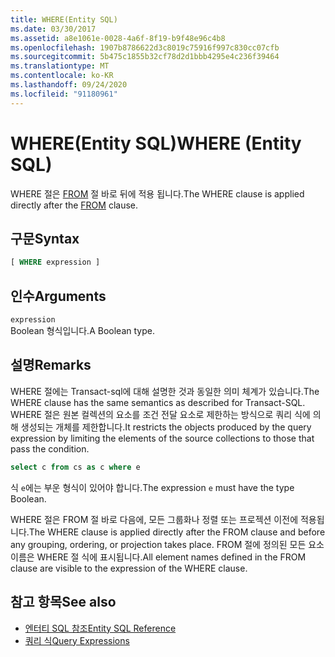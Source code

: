 ```yaml
---
title: WHERE(Entity SQL)
ms.date: 03/30/2017
ms.assetid: a8e1061e-0028-4a6f-8f19-b9f48e96c4b8
ms.openlocfilehash: 1907b8786622d3c8019c75916f997c830cc07cfb
ms.sourcegitcommit: 5b475c1855b32cf78d2d1bbb4295e4c236f39464
ms.translationtype: MT
ms.contentlocale: ko-KR
ms.lasthandoff: 09/24/2020
ms.locfileid: "91180961"
---
```

# <a name="where-entity-sql"></a><span data-ttu-id="1f52c-102">WHERE(Entity SQL)</span><span class="sxs-lookup"><span data-stu-id="1f52c-102">WHERE (Entity SQL)</span></span>

<span data-ttu-id="1f52c-103">WHERE 절은 [FROM](from-entity-sql.md) 절 바로 뒤에 적용 됩니다.</span><span class="sxs-lookup"><span data-stu-id="1f52c-103">The WHERE clause is applied directly after the [FROM](from-entity-sql.md) clause.</span></span>  
  
## <a name="syntax"></a><span data-ttu-id="1f52c-104">구문</span><span class="sxs-lookup"><span data-stu-id="1f52c-104">Syntax</span></span>  
  
```sql  
[ WHERE expression ]  
```  
  
## <a name="arguments"></a><span data-ttu-id="1f52c-105">인수</span><span class="sxs-lookup"><span data-stu-id="1f52c-105">Arguments</span></span>  

 `expression`  
 <span data-ttu-id="1f52c-106">Boolean 형식입니다.</span><span class="sxs-lookup"><span data-stu-id="1f52c-106">A Boolean type.</span></span>  
  
## <a name="remarks"></a><span data-ttu-id="1f52c-107">설명</span><span class="sxs-lookup"><span data-stu-id="1f52c-107">Remarks</span></span>  

 <span data-ttu-id="1f52c-108">WHERE 절에는 Transact-sql에 대해 설명한 것과 동일한 의미 체계가 있습니다.</span><span class="sxs-lookup"><span data-stu-id="1f52c-108">The WHERE clause has the same semantics as described for Transact-SQL.</span></span> <span data-ttu-id="1f52c-109">WHERE 절은 원본 컬렉션의 요소를 조건 전달 요소로 제한하는 방식으로 쿼리 식에 의해 생성되는 개체를 제한합니다.</span><span class="sxs-lookup"><span data-stu-id="1f52c-109">It restricts the objects produced by the query expression by limiting the elements of the source collections to those that pass the condition.</span></span>  
  
```sql  
select c from cs as c where e  
```  
  
 <span data-ttu-id="1f52c-110">식 `e`에는 부운 형식이 있어야 합니다.</span><span class="sxs-lookup"><span data-stu-id="1f52c-110">The expression `e` must have the type Boolean.</span></span>  
  
 <span data-ttu-id="1f52c-111">WHERE 절은 FROM 절 바로 다음에, 모든 그룹화나 정렬 또는 프로젝션 이전에 적용됩니다.</span><span class="sxs-lookup"><span data-stu-id="1f52c-111">The WHERE clause is applied directly after the FROM clause and before any grouping, ordering, or projection takes place.</span></span> <span data-ttu-id="1f52c-112">FROM 절에 정의된 모든 요소 이름은 WHERE 절 식에 표시됩니다.</span><span class="sxs-lookup"><span data-stu-id="1f52c-112">All element names defined in the FROM clause are visible to the expression of the WHERE clause.</span></span>  
  
## <a name="see-also"></a><span data-ttu-id="1f52c-113">참고 항목</span><span class="sxs-lookup"><span data-stu-id="1f52c-113">See also</span></span>

- [<span data-ttu-id="1f52c-114">엔터티 SQL 참조</span><span class="sxs-lookup"><span data-stu-id="1f52c-114">Entity SQL Reference</span></span>](entity-sql-reference.md)
- [<span data-ttu-id="1f52c-115">쿼리 식</span><span class="sxs-lookup"><span data-stu-id="1f52c-115">Query Expressions</span></span>](query-expressions-entity-sql.md)

